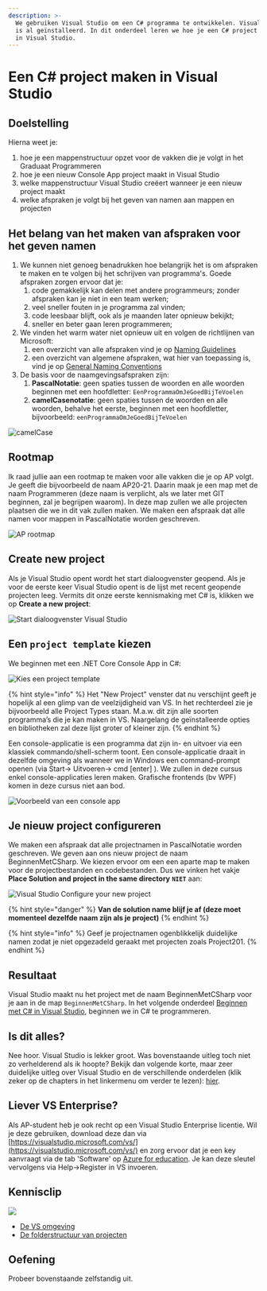 ```yaml
---
description: >-
  We gebruiken Visual Studio om een C# programma te ontwikkelen. Visual Studio
  is al geïnstalleerd. In dit onderdeel leren we hoe je een C# project opstart
  in Visual Studio.
---
```


# Een C\# project maken in Visual Studio

## Doelstelling

Hierna weet je:

1. hoe je een mappenstructuur opzet voor de vakken die je volgt in het Graduaat Programmeren
2. hoe je een nieuw Console App project maakt in Visual Studio
3. welke mappenstructuur Visual Studio creëert wanneer je een nieuw project maakt
4. welke afspraken je volgt bij het geven van namen aan mappen en projecten

## Het belang van het maken van afspraken voor het geven namen

1. We kunnen niet genoeg benadrukken hoe belangrijk het is om afspraken te maken en te volgen bij het schrijven van programma's. Goede afspraken zorgen ervoor dat je:
   1. code gemakkelijk kan delen met andere programmeurs; zonder afspraken kan je niet in een team werken;
   2. veel sneller fouten in je programma zal vinden;
   3. code leesbaar blijft, ook als je maanden later opnieuw bekijkt;
   4. sneller en beter gaan leren programmeren;
2. We vinden het warm water niet opnieuw uit en volgen de richtlijnen van Microsoft:
   1. een overzicht van alle afspraken vind je op [Naming Guidelines](https://docs.microsoft.com/en-us/dotnet/standard/design-guidelines/naming-guidelines)
   2. een overzicht van algemene afspraken, wat hier van toepassing is, vind je op [General Naming Conventions](https://docs.microsoft.com/en-us/dotnet/standard/design-guidelines/general-naming-conventions)
3. De basis voor de naamgevingsafspraken zijn:
   1. **PascalNotatie**: geen spaties tussen de woorden en alle woorden beginnen met een hoofdletter: `EenProgrammaOmJeGoedBijTeVoelen`
   2. **camelCasenotatie**: geen spaties tussen de woorden en alle woorden, behalve het eerste, beginnen met een hoofdletter, bijvoorbeeld: `eenProgrammaOmJeGoedBijTeVoelen`

![camelCase](../../.gitbook/assets/image%20%2814%29.png)

## Rootmap

Ik raad jullie aan een rootmap te maken voor alle vakken die je op AP volgt. Je geeft die bijvoorbeeld de naam AP20-21. Daarin maak je een map met de naam Programmeren \(deze naam is verplicht, als we later met GIT beginnen, zal je begrijpen waarom\). In deze map zullen we alle projecten plaatsen die we in dit vak zullen maken. We maken een afspraak dat alle namen voor mappen in PascalNotatie worden geschreven.

![AP rootmap](../../.gitbook/assets/image%20%2820%29.png)

## **Create new project**

Als je Visual Studio opent wordt het start dialoogvenster geopend. Als je voor de eerste keer Visual Studio opent is de lijst met recent geopende projecten leeg. Vermits dit onze eerste kennismaking met C\# is, klikken we op **Create a new project**:

![Start dialoogvenster Visual Studio](../../.gitbook/assets/image%20%2813%29.png)

## Een **`project template`** kiezen

We beginnen met een .NET Core Console App in C\#:

![Kies een project template](../../.gitbook/assets/image%20%2821%29.png)

{% hint style="info" %}
Het "New Project" venster dat nu verschijnt geeft je hopelijk al een glimp van de veelzijdigheid van VS. In het rechterdeel zie je bijvoorbeeld alle Project Types staan. M.a.w. dit zijn alle soorten programma’s die je kan maken in VS. Naargelang de geïnstalleerde opties en bibliotheken zal deze lijst groter of kleiner zijn.
{% endhint %}

Een console-applicatie is een programma dat zijn in- en uitvoer via een klassiek commando/shell-scherm toont. Een console-applicatie draait in dezelfde omgeving als wanneer we in Windows een command-prompt openen \(via Start-&gt; Uitvoeren-&gt; cmd \[enter\] \). We zullen in deze cursus enkel console-applicaties leren maken. Grafische frontends \(bv WPF\) komen in deze cursus niet aan bod.

![Voorbeeld van een console app](../../.gitbook/assets/image%20%2817%29.png)

## **Je nieuw project configureren**

We maken een afspraak dat alle projectnamen in PascalNotatie worden geschreven. We geven aan ons nieuw project de naam BeginnenMetCSharp. We kiezen ervoor om een een aparte map te maken voor de projectbestanden en codebestanden. Dus we vinken het vakje **Place Solution and project in the same directory** **`NIET`** aan:

![Visual Studio Configure your new project](../../.gitbook/assets/image%20%2818%29.png)

{% hint style="danger" %}
**Van de solution name blijf je af \(deze moet momenteel dezelfde naam zijn als je project\)**
{% endhint %}

{% hint style="info" %}
Geef je projectnamen ogenblikkelijk duidelijke namen zodat je niet opgezadeld geraakt met projecten zoals Project201.
{% endhint %}

## Resultaat

Visual Studio maakt nu het project met de naam BeginnenMetCSharp voor je aan in de map `BeginnenMetCSharp`. In het volgende onderdeel [Beginnen met C\# in Visual Studio](4-beginnen-met-c-in-visual-studio.md), beginnen we in C\# te programmeren.

## Is dit alles?

Nee hoor. Visual Studio is lekker groot. Was bovenstaande uitleg toch niet zo verhelderend als ik hoopte? Bekijk dan volgende korte, maar zeer duidelijke uitleg over Visual Studio en de verschillende onderdelen \(klik zeker op de chapters in het linkermenu om verder te lezen\): [hier](https://tutorials.visualstudio.com/vs-get-started/intro).

## Liever VS Enterprise?

Als AP-student heb je ook recht op een Visual Studio Enterprise licentie. Wil je deze gebruiken, download deze dan via [https://visualstudio.microsoft.com/vs/](https://visualstudio.microsoft.com/vs/) en zorg ervoor dat je een key aanvraagt via de tab 'Software' op [Azure for education](https://azureforeducation.microsoft.com/devtools). Je kan deze sleutel vervolgens via Help-&gt;Register in VS invoeren.

## Kennisclip

![](../../.gitbook/assets/infoclip%20%282%29.png)

* [De VS omgeving](https://ap.cloud.panopto.eu/Panopto/Pages/Viewer.aspx?id=7f6e9867-6b45-4c98-9255-aacd00880111)
* [De folderstructuur van projecten](https://ap.cloud.panopto.eu/Panopto/Pages/Viewer.aspx?id=f021b918-db11-43e4-93bf-a969006a6868)



## Oefening

Probeer bovenstaande zelfstandig uit.



